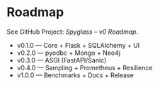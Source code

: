 # Roadmap

See GitHub Project: *Spyglass – v0 Roadmap*.

- v0.1.0 — Core + Flask + SQLAlchemy + UI
- v0.2.0 — pyodbc + Mongo + Neo4j
- v0.3.0 — ASGI (FastAPI/Sanic)
- v0.4.0 — Sampling + Prometheus + Resilience
- v1.0.0 — Benchmarks + Docs + Release
